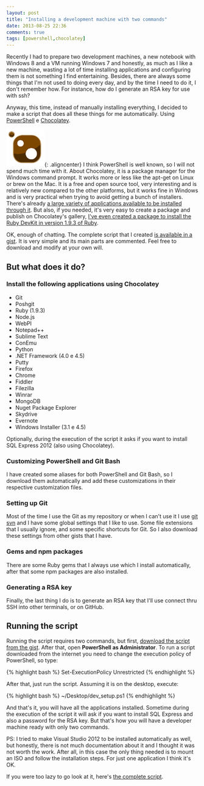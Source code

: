 ```yaml
---
layout: post
title: "Installing a development machine with two commands"
date: 2013-08-25 22:36
comments: true
tags: [powershell,chocolatey]
---
```

Recently I had to prepare two development machines, a new notebook with Windows 8 and a VM running Windows 7 and honestly, as much as I like a new machine, wasting a lot of time installing applications and configuring them is not something I find entertaining. Besides, there are always some things that I'm not used to doing every day, and by the time I need to do it, I don't remember how. For instance, how do I generate an RSA key for use with ssh?

Anyway, this time, instead of manually installing everything, I decided to make a script that does all these things for me automatically. Using [PowerShell](http://technet.microsoft.com/en-us/scriptcenter/dd742419.aspx) e [Chocolatey](http://chocolatey.org).

![Chocolatey](/images/2013/08/chocolateyicon.gif){: .aligncenter} I think PowerShell is well known, so I will not spend much time with it. About Chocolatey, it is a package manager for the Windows command prompt. It works more or less like the apt-get on Linux or brew on the Mac. It is a free and open source tool, very interesting and is relatively new compared to the other platforms, but it works fine in Windows and is very practical when trying to avoid getting a bunch of installers. There's already [a large variety of applications available to be installed through it](http://chocolatey.org/packages). But also, if you needed, it's very easy to create a package and publish on Chocolatey's gallery, [I've even created a package to install the Ruby DevKit in version 1.9.3 of Ruby](http://chocolatey.org/packages/ruby.devkit.ruby193).

OK, enough of chatting. The complete script that I created [is available in a gist](https://gist.github.com/vintem/6334646). It is very simple and its main parts are commented. Feel free to download and modify at your own will.

## But what does it do?

### Install the following applications using Chocolatey

*  Git
* Poshgit
* Ruby (1.9.3)
* Node.js
* WebPI
* Notepad++
* Sublime Text
* ConEmu
* Python
* .NET Framework (4.0 e 4.5)
* Putty
* Firefox
* Chrome
* Fiddler
* Filezilla
* Winrar
* MongoDB
* Nuget Package Explorer
* Skydrive
* Evernote
* Windows Installer (3.1 e 4.5)

Optionally, during the execution of the script it asks if you want to install SQL Express 2012 (also using Chocolatey).

<script async src="//pagead2.googlesyndication.com/pagead/js/adsbygoogle.js"></script>
<!-- Responsive content -->
<ins class="adsbygoogle"
     style="display:block"
     data-ad-client="ca-pub-1865353648221711"
     data-ad-slot="8499334570"
     data-ad-format="auto"></ins>
<script>
(adsbygoogle = window.adsbygoogle || []).push({});
</script>

### Customizing PowerShell and Git Bash

I have created some aliases for both PowerShell and Git Bash, so I download them automatically and add these customizations in their respective customization files.

### Setting up Git

Most of the time I use the Git as my repository or when I can't use it I use [git svn](http://git-scm.com/book/ch8-1.html) and I have some global settings that I like to use. Some file extensions that I usually ignore, and some specific shortcuts for Git. So I also download these settings from other gists that I have.

### Gems and npm packages

There are some Ruby gems that I always use which I install automatically, after that some npm packages are also installed.

### Generating a RSA key

Finally, the last thing I do is to generate an RSA key that I'll use connect thru SSH into other terminals, or on GitHub.

## Running the script

Running the script requires two commands, but first, [download the script from the gist](https://gist.github.com/vintem/6334646). After that, open **PowerShell as Administrator**. To run a script downloaded from the internet you need to change the execution policy of PowerShell, so type:

{% highlight bash %}
Set-ExecutionPolicy Unrestricted
{% endhighlight %}

After that, just run the script. Assuming it is on the desktop, execute:

{% highlight bash %}
~/Desktop/dev_setup.ps1
{% endhighlight %}

And that's it, you will have all the applications installed. Sometime during the execution of the script it will ask if you want to install SQL Express and also a password for the RSA key. But that's how you will have a developer machine ready with only two commands.

PS: I tried to make Visual Studio 2012 to be installed automatically as well, but honestly, there is not much documentation about it and I thought it was not worth the work. After all, in this case the only thing needed is to mount an ISO and follow the installation steps. For just one application I think it's OK.

If you were too lazy to go look at it, here's [the complete script](https://gist.github.com/vintem/6334646#file-dev_setup-ps1).
